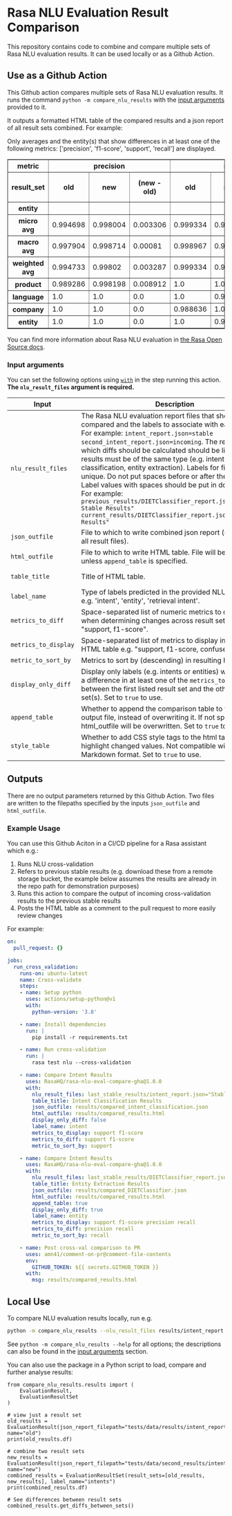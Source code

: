 # Rasa NLU Evaluation Result Comparison
This repository contains code to combine and compare multiple sets of Rasa NLU evaluation results. It can be used locally or as a Github Action.
## Use as a Github Action

This Github action compares multiple sets of Rasa NLU evaluation results. It runs the command `python -m compare_nlu_results` with the [input arguments](#input-arguments) provided to it.

It outputs a formatted HTML table of the compared results and a json report of all result sets combined. 
For example:

<body>Only averages and the entity(s) that show differences in at least one of the following metrics: ['precision', 'f1-score', 'support', 'recall'] are displayed.</body><table border="1" class="dataframe">
  <thead>
    <tr>
      <th>metric</th>
      <th colspan="3" halign="left">precision</th>
      <th colspan="3" halign="left">recall</th>
      <th colspan="3" halign="left">f1-score</th>
      <th colspan="3" halign="left">support</th>
      <th colspan="2" halign="left">confused_with</th>
    </tr>
    <tr>
      <th>result_set</th>
      <th>old</th>
      <th>new</th>
      <th>(new - old)</th>
      <th>old</th>
      <th>new</th>
      <th>(new - old)</th>
      <th>old</th>
      <th>new</th>
      <th>(new - old)</th>
      <th>old</th>
      <th>new</th>
      <th>(new - old)</th>
      <th>old</th>
      <th>new</th>
    </tr>
    <tr>
      <th>entity</th>
      <th></th>
      <th></th>
      <th></th>
      <th></th>
      <th></th>
      <th></th>
      <th></th>
      <th></th>
      <th></th>
      <th></th>
      <th></th>
      <th></th>
      <th></th>
      <th></th>
    </tr>
  </thead>
  <tbody>
    <tr>
      <th>micro avg</th>
      <td>0.994698</td>
      <td>0.998004</td>
      <td>0.003306</td>
      <td>0.999334</td>
      <td>0.998668</td>
      <td>-0.000666</td>
      <td>0.997011</td>
      <td>0.998336</td>
      <td>0.001325</td>
      <td>1502.0</td>
      <td>1502.0</td>
      <td>0</td>
      <td>N/A</td>
      <td>N/A</td>
    </tr>
    <tr>
      <th>macro avg</th>
      <td>0.997904</td>
      <td>0.998714</td>
      <td>0.00081</td>
      <td>0.998967</td>
      <td>0.994012</td>
      <td>-0.004955</td>
      <td>0.998426</td>
      <td>0.996268</td>
      <td>-0.002159</td>
      <td>1502.0</td>
      <td>1502.0</td>
      <td>0</td>
      <td>N/A</td>
      <td>N/A</td>
    </tr>
    <tr>
      <th>weighted avg</th>
      <td>0.994733</td>
      <td>0.99802</td>
      <td>0.003287</td>
      <td>0.999334</td>
      <td>0.998668</td>
      <td>-0.000666</td>
      <td>0.997017</td>
      <td>0.998329</td>
      <td>0.001312</td>
      <td>1502.0</td>
      <td>1502.0</td>
      <td>0</td>
      <td>N/A</td>
      <td>N/A</td>
    </tr>
    <tr>
      <th>product</th>
      <td>0.989286</td>
      <td>0.998198</td>
      <td>0.008912</td>
      <td>1.0</td>
      <td>1.0</td>
      <td>0.0</td>
      <td>0.994614</td>
      <td>0.999098</td>
      <td>0.004484</td>
      <td>554</td>
      <td>554</td>
      <td>0</td>
      <td>{}</td>
      <td>{}</td>
    </tr>
    <tr>
      <th>language</th>
      <td>1.0</td>
      <td>1.0</td>
      <td>0.0</td>
      <td>1.0</td>
      <td>0.996633</td>
      <td>-0.003367</td>
      <td>1.0</td>
      <td>0.998314</td>
      <td>-0.001686</td>
      <td>297</td>
      <td>297</td>
      <td>0</td>
      <td>{}</td>
      <td>{}</td>
    </tr>
    <tr>
      <th>company</th>
      <td>1.0</td>
      <td>1.0</td>
      <td>0.0</td>
      <td>0.988636</td>
      <td>1.0</td>
      <td>0.011364</td>
      <td>0.994286</td>
      <td>1.0</td>
      <td>0.005714</td>
      <td>88</td>
      <td>88</td>
      <td>0</td>
      <td>{}</td>
      <td>{}</td>
    </tr>
    <tr>
      <th>entity</th>
      <td>1.0</td>
      <td>1.0</td>
      <td>0.0</td>
      <td>1.0</td>
      <td>0.9375</td>
      <td>-0.0625</td>
      <td>1.0</td>
      <td>0.967742</td>
      <td>-0.032258</td>
      <td>16</td>
      <td>16</td>
      <td>0</td>
      <td>{}</td>
      <td>{}</td>
    </tr>
  </tbody>
</table>


You can find more information about Rasa NLU evaluation in [the Rasa Open Source docs](https://rasa.com/docs/rasa/testing-your-assistant#comparing-nlu-performance).

### Input arguments

You can set the following options using [`with`](https://docs.github.com/en/actions/reference/workflow-syntax-for-github-actions#jobsjob_idstepswith) in the step running this action. **The `nlu_result_files` argument is required.**



|           Input            |                                                           Description                                                           |        Default         |
| -------------------------- | ------------------------------------------------------------------------------------------------------------------------------- | ---------------------- |
| `nlu_result_files`        | The Rasa NLU evaluation report files that should be compared and the labels to associate with each of them. For example: `intent_report.json=stable second_intent_report.json=incoming`. The report from which diffs should be calculated should be listed first. All results must be of the same type (e.g. intent classification, entity extraction). Labels for files should be unique. Do not put spaces before or after the = sign. Label values with spaces should be put in double quotes. For example: `previous_results/DIETClassifier_report.json="Previous Stable Results" current_results/DIETClassifier_report.json="New Results"` | |
| `json_outfile`            | File to which to write combined json report (contents of all result files). | combined_results.json  |
| `html_outfile`            | File to which to write HTML table. File will be overwritten unless `append_table` is specified. | formatted_compared_results.html |
| `table_title`             | Title of HTML table. | Compared NLU Evaluation Results |
| `label_name`              | Type of labels predicted in the provided NLU result files e.g. 'intent', 'entity', 'retrieval intent'. | label |
| `metrics_to_diff`         | Space-separated list of numeric metrics to consider when determining changes across result sets e.g. "support, f1-score". | All numeric metrics found in input reports |
| `metrics_to_display`         | Space-separated list of metrics to display in resulting HTML table e.g. "support, f1-score, confused_with" | All metrics found in input reports |
| `metric_to_sort_by`       | Metrics to sort by (descending) in resulting HTML table. | `support` |
| `display_only_diff`       | Display only labels (e.g. intents or entities) where there is a difference in at least one of the `metrics_to_diff` between the first listed result set and the other result set(s). Set to `true` to use. | |
| `append_table`            | Whether to append the comparison table to the html output file, instead of overwriting it. If not specified, html_outfile will be overwritten. Set to `true` to use. | |
| `style_table`            | Whether to add CSS style tags to the html table to highlight changed values. Not compatible with Github Markdown format. Set to `true` to use. | |
## Outputs

There are no output parameters returned by this Github Action. 
Two files are written to the filepaths specified by the inputs `json_outfile` and `html_outfile`.

### Example Usage


You can use this Github Aciton in a CI/CD pipeline for a Rasa assistant which e.g.:
1. Runs NLU cross-validation
2. Refers to previous stable results (e.g. download these from a remote storage bucket, the example below assumes the results are already in the repo path for demonstration purposes)
3. Runs this action to compare the output of incoming cross-validation results to the previous stable results
4. Posts the HTML table as a comment to the pull request to more easily review changes

For example:
```yaml
on:
  pull_request: {}

jobs:
  run_cross_validation:
    runs-on: ubuntu-latest
    name: Cross-validate
    steps:
    - name: Setup python
      uses: actions/setup-python@v1
      with:
        python-version: '3.8'

    - name: Install dependencies
      run: |
        pip install -r requirements.txt

    - name: Run cross-validation
      run: |
        rasa test nlu --cross-validation

    - name: Compare Intent Results
      uses: RasaHQ/rasa-nlu-eval-compare-gha@1.0.0
      with:
        nlu_result_files: last_stable_results/intent_report.json="Stable" results/intent_report.json="Incoming"
        table_title: Intent Classification Results
        json_outfile: results/compared_intent_classification.json
        html_outfile: results/compared_results.html
        display_only_diff: false
        label_name: intent
        metrics_to_display: support f1-score
        metrics_to_diff: support f1-score
        metric_to_sort_by: support

    - name: Compare Intent Results
      uses: RasaHQ/rasa-nlu-eval-compare-gha@1.0.0
      with:
        nlu_result_files: last_stable_results/DIETClassifier_report.json="Stable" results/DIETClassifier_report.json="Incoming"
        table_title: Entity Extraction Results
        json_outfile: results/compared_DIETClassifier.json
        html_outfile: results/compared_results.html
        append_table: true
        display_only_diff: true
        label_name: entity
        metrics_to_display: support f1-score precision recall
        metrics_to_diff: precision recall
        metric_to_sort_by: recall

    - name: Post cross-val comparison to PR
      uses: amn41/comment-on-pr@comment-file-contents
      env:
        GITHUB_TOKEN: ${{ secrets.GITHUB_TOKEN }}
      with:
        msg: results/compared_results.html
```


## Local Use

To compare NLU evaluation results locally, run e.g.

```bash
python -m compare_nlu_results --nlu_result_files results/intent_report.json=Base new_results/intent_report.json=New
```

See `python -m compare_nlu_results --help` for all options; the descriptions can also be found in the [input arguments](#input-arguments) section.

You can also use the package in a Python script to load, compare and further analyse results:

```
from compare_nlu_results.results import (
    EvaluationResult,
    EvaluationResultSet
)

# view just a result set
old_results = EvaluationResult(json_report_filepath="tests/data/results/intent_report.json", name="old")
print(old_results.df)

# combine two result sets
new_results = EvaluationResult(json_report_filepath="tests/data/second_results/intent_report.json", name="new")
combined_results = EvaluationResultSet(result_sets=[old_results, new_results], label_name="intents")
print(combined_results.df)

# See differences between result sets
combined_results.get_diffs_between_sets()
```
